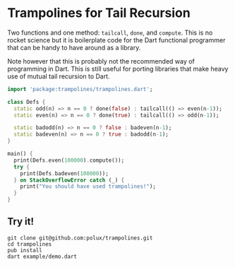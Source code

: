 # Trampolines for Tail Recursion

Two functions and one method: `tailcall`, `done`, and `compute`. This is no
rocket science but it is boilerplate code for the Dart functional programmer
that can be handy to have around as a library.

Note however that this is probably not the recommended way of programming in
Dart. This is still useful for porting libraries that make heavy use of mutual
tail recursion to Dart.

```dart
import 'package:trampolines/trampolines.dart';

class Defs {
  static odd(n) => n == 0 ? done(false) : tailcall(() => even(n-1));
  static even(n) => n == 0 ? done(true) : tailcall(() => odd(n-1));

  static badodd(n) => n == 0 ? false : badeven(n-1);
  static badeven(n) => n == 0 ? true : badodd(n-1);
}

main() {
  print(Defs.even(100000).compute());
  try {
    print(Defs.badeven(100000));
  } on StackOverflowError catch (_) {
    print("You should have used trampolines!");
  }
}
```

## Try it!

```
git clone git@github.com:polux/trampolines.git
cd trampolines
pub install
dart example/demo.dart
```
